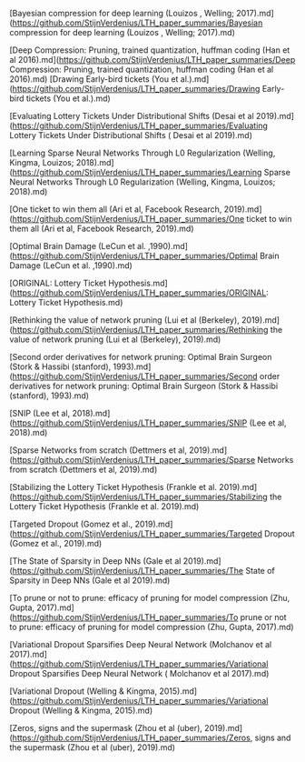 [Bayesian compression for deep learning (Louizos , Welling; 2017).md](https://github.com/StijnVerdenius/LTH_paper_summaries/Bayesian compression for deep learning (Louizos , Welling; 
2017).md)

[Deep Compression: Pruning, trained quantization, huffman coding (Han et al 2016).md](https://github.com/StijnVerdenius/LTH_paper_summaries/Deep Compression: Pruning, trained quantization, 
huffman coding (Han et al 2016).md)
[Drawing Early-bird tickets (You et al.).md](https://github.com/StijnVerdenius/LTH_paper_summaries/Drawing Early-bird tickets (You et al.).md)

[Evaluating Lottery Tickets Under Distributional Shifts (Desai et al 2019).md](https://github.com/StijnVerdenius/LTH_paper_summaries/Evaluating Lottery Tickets Under Distributional Shifts (
Desai et al 2019).md)

[Learning Sparse Neural Networks Through L0 Regularization (Welling, Kingma, Louizos; 2018).md](https://github.com/StijnVerdenius/LTH_paper_summaries/Learning Sparse Neural Networks Through L0 
Regularization (Welling, Kingma, Louizos; 2018).md)

[One ticket to win them all (Ari et al, Facebook Research, 2019).md](https://github.com/StijnVerdenius/LTH_paper_summaries/One ticket to win them all (Ari et al, Facebook Research, 2019).md)

[Optimal Brain Damage (LeCun et al. ,1990).md](https://github.com/StijnVerdenius/LTH_paper_summaries/Optimal Brain Damage (LeCun et al. ,1990).md)

[ORIGINAL: Lottery Ticket Hypothesis.md](https://github.com/StijnVerdenius/LTH_paper_summaries/ORIGINAL: Lottery Ticket Hypothesis.md)

[Rethinking the value of network pruning (Lui et al (Berkeley), 2019).md](https://github.com/StijnVerdenius/LTH_paper_summaries/Rethinking the value of network pruning (Lui et al (Berkeley), 
2019).md)

[Second order derivatives for network pruning: Optimal Brain Surgeon (Stork & Hassibi (stanford), 1993).md](https://github.com/StijnVerdenius/LTH_paper_summaries/Second order derivatives for 
network pruning: Optimal Brain Surgeon (Stork & Hassibi (stanford), 1993).md)

[SNIP (Lee et al, 2018).md](https://github.com/StijnVerdenius/LTH_paper_summaries/SNIP (Lee et al, 2018).md)

[Sparse Networks from scratch (Dettmers et al, 2019).md](https://github.com/StijnVerdenius/LTH_paper_summaries/Sparse Networks from scratch (Dettmers et al, 2019).md)

[Stabilizing the Lottery Ticket Hypothesis (Frankle et al. 2019).md](https://github.com/StijnVerdenius/LTH_paper_summaries/Stabilizing the Lottery Ticket Hypothesis (Frankle et al. 2019).md)

[Targeted Dropout (Gomez et al., 2019).md](https://github.com/StijnVerdenius/LTH_paper_summaries/Targeted Dropout (Gomez et al., 2019).md)

[The State of Sparsity in Deep NNs (Gale et al 2019).md](https://github.com/StijnVerdenius/LTH_paper_summaries/The State of Sparsity in Deep NNs (Gale et al 2019).md)

[To prune or not to prune: efficacy of pruning for model compression (Zhu, Gupta, 2017).md](https://github.com/StijnVerdenius/LTH_paper_summaries/To prune or not to prune: efficacy of pruning 
for model compression (Zhu, Gupta, 2017).md)

[Variational Dropout Sparsifies Deep Neural Network (Molchanov et al 2017).md](https://github.com/StijnVerdenius/LTH_paper_summaries/Variational Dropout Sparsifies Deep Neural Network (
Molchanov et al 2017).md)

[Variational Dropout (Welling & Kingma, 2015).md](https://github.com/StijnVerdenius/LTH_paper_summaries/Variational Dropout (Welling & Kingma, 2015).md)

[Zeros, signs and the supermask (Zhou et al (uber), 2019).md](https://github.com/StijnVerdenius/LTH_paper_summaries/Zeros, signs and the supermask (Zhou et al (uber), 2019).md)
